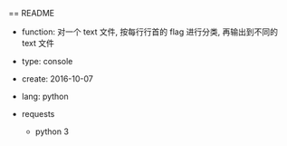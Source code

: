 == README

- function: 对一个 text 文件, 按每行行首的 flag 进行分类, 再输出到不同的 text 文件
- type: console
- create: 2016-10-07
- lang: python

- requests
  * python 3

